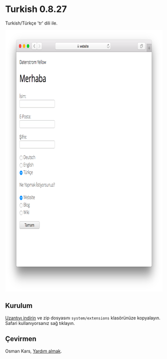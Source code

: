 Turkish 0.8.27
==============
Turkish/Türkçe 'tr' dili ile.

<p align="center"><img src="turkish-screenshot.png?raw=true" width="795" height="836" alt="Screenshot"></p>

## Kurulum

[Uzantıyı indirin](https://github.com/datenstrom/yellow-extensions/raw/master/zip/turkish.zip) ve zip dosyasını `system/extensions` klasörünüze kopyalayın. Safari kullanıyorsanız sağ tıklayın. 

## Çevirmen

Osman Kars, [Yardım almak](https://datenstrom.se/yellow/help/).
